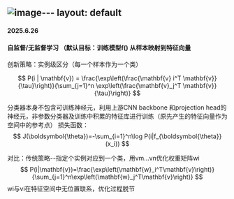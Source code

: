 ![image](https://github.com/user-attachments/assets/c312cad6-0a4f-42d9-a757-b1b5c88cdce5)---
layout: default
---


#### 2025.6.26

#### 自监督/无监督学习 （默认目标：训练模型f() 从样本映射到特征向量

创新策略：实例级区分（每一个样本作为一个类）

$$
P(i | \mathbf{v}) = \frac{\exp\left(\frac{\mathbf{v} i^T \mathbf{v}}{\tau}\right)}{\sum_{j=1}^n \exp\left(\frac{\mathbf{v}_j^T \mathbf{v}}{\tau}\right)}
$$

分类器本身不包含可训练神经元，利用上游CNN backbone 和projection head的神经元，非参数分类器及训练中积累的特征库进行训练（原先产生的特征向量作为空间中的参考点）
损失函数：
$$
J(\boldsymbol{\theta})=-\sum_{i=1}^n\log P(i|f_{\boldsymbol{\theta}}(x_i))
$$

对比：传统策略--指定个实例对应到一个类，用vm...vn优化权重矩阵wi
$$
P(i|\mathbf{v})=\frac{\exp\left(\mathbf{w}_i^T\mathbf{v}\right)}{\sum_{j=1}^n\exp\left(\mathbf{w}_j^T\mathbf{v}\right)}
$$
wi与vi在特征空间中无位置联系，优化过程脱节
